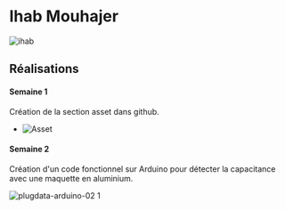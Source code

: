 # Ihab Mouhajer

![ihab](https://github.com/user-attachments/assets/b18e5dcf-7233-4461-be02-8a9fb8cec93f)

 ## Réalisations

 <!-- Une image par semaine de la réalisation dont tu es le plus fier avec une légende -->
#### Semaine 1
Création de la section asset dans github.

* ![Asset](https://github.com/user-attachments/assets/864cf537-79d0-4e54-a1cf-b92431ee3b47)

#### Semaine 2

Création d'un code fonctionnel sur Arduino pour détecter la capacitance avec une maquette en aluminium.

![plugdata-arduino-02 1](https://github.com/user-attachments/assets/411000ce-f0a1-46eb-b4cb-70b6a958700c)
